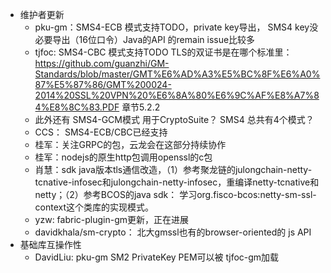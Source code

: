 - 维护者更新
  - pku-gm：SMS4-ECB 模式支持TODO，private key导出， SMS4 key没必要导出（16位口令）Java的API 的remain issue比较多
  - tjfoc: SMS4-CBC 模式支持TODO TLS的双证书是在哪个标准里：https://github.com/guanzhi/GM-Standards/blob/master/GMT%E6%AD%A3%E5%BC%8F%E6%A0%87%E5%87%86/GMT%200024-2014%20SSL%20VPN%20%E6%8A%80%E6%9C%AF%E8%A7%84%E8%8C%83.PDF 章节5.2.2
  - 此外还有 SMS4-GCM模式 用于CryptoSuite？ SMS4 总共有4个模式？
  - CCS： SMS4-ECB/CBC已经支持
  - 桂军：关注GRPC的包，云龙会在这部分持续协作
  - 桂军：nodejs的原生http包调用openssl的c包
  - 肖慧：sdk java版本tls通信改造，（1）参考聚龙链的julongchain-netty-tcnative-infosec和julongchain-netty-infosec，重编译netty-tcnative和netty；（2）参考BCOS的java sdk： 学习org.fisco-bcos:netty-sm-ssl-context这个类库的实现模式。
  - yzw: fabric-plugin-gm更新，正在进展
  - davidkhala/sm-crypto： 北大gmssl也有的browser-oriented的 js API
- 基础库互操作性
  - DavidLiu: pku-gm SM2 PrivateKey PEM可以被 tjfoc-gm加载
